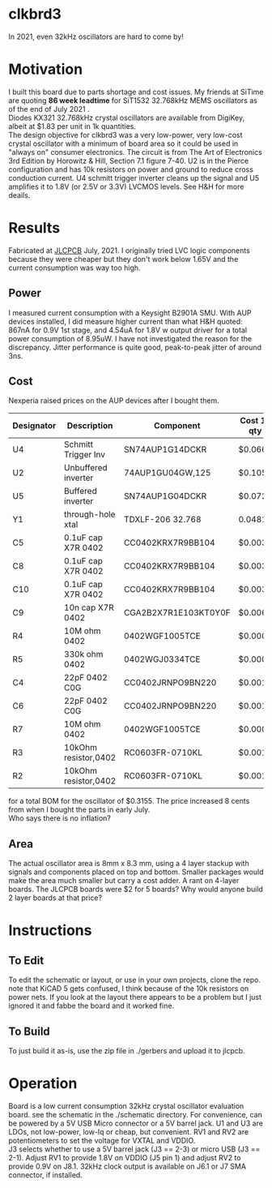 # clkbrd3
In 2021, even 32kHz oscillators are hard to come by!  
# Motivation
I built this board due to parts shortage and cost issues.  My friends at SiTime are quoting **86 week leadtime** for SiT1532 32.768kHz MEMS oscillators as of the end of July 2021 .  
Diodes KX321 32.768kHz crystal oscillators are available from DigiKey, albeit at $1.83 per unit in 1k quantities.  
The design objective for clkbrd3 was a very low-power, very low-cost crystal oscillator with a minimum of board area so it could be used in "always on" consumer electronics.  The circuit is from The Art of Electronics 3rd Edition by Horowitz & Hill, Section 7.1 figure 7-40.  U2 is in the Pierce configuration and has 10k resistors on power and ground to reduce cross conduction current.  U4 schmitt trigger inverter cleans up the signal and U5 amplifies it to 1.8V (or 2.5V or 3.3V) LVCMOS levels.  See H&H for more deails.  
# Results
Fabricated at [JLCPCB](URL "https://jlcpcb.com") July, 2021.  I originally tried LVC logic components because they were cheaper but they don't work below 1.65V and the current consumption was way too high.  
## Power 
I measured current consumption with a Keysight B2901A SMU. With AUP devices installed, I did measure higher current than what H&H quoted: 867nA for 0.9V 1st stage, and 4.54uA for 1.8V w output driver for a total power consumption of 8.95uW.  I have not investigated the reason for the discrepancy.  Jitter performance is quite good, peak-to-peak jitter of around 3ns.  
## Cost
Nexperia raised prices on the AUP devices after I bought them.  

Designator  | Description | Component | Cost 1k qty
------------ | -------------| ------------- | -------------
U4 | Schmitt Trigger Inv |SN74AUP1G14DCKR | $0.066
U2 | Unbuffered inverter | 74AUP1GU04GW,125 | $0.1059
U5 | Buffered inverter | SN74AUP1G04DCKR | $0.072
Y1 | through-hole xtal | TDXLF-206 32.768 | 0.0481
C5 | 0.1uF cap X7R 0402 | CC0402KRX7R9BB104 | $0.0031            
C8 | 0.1uF cap X7R 0402 | CC0402KRX7R9BB104| $0.0031
C10 | 0.1uF cap X7R 0402| CC0402KRX7R9BB104| $0.0031
C9 | 10n cap X7R 0402   | CGA2B2X7R1E103KT0Y0F | $0.0069
R4 | 10M ohm 0402 | 0402WGF1005TCE | $0.0007
R5 | 330k ohm 0402 | 0402WGJ0334TCE | $0.0005
C4 | 22pF 0402 C0G | CC0402JRNPO9BN220 | $0.001
C6 | 22pF 0402 C0G | CC0402JRNPO9BN220 | $0.001
R7 | 10M ohm 0402| 0402WGF1005TCE | $0.0007
R3 | 10kOhm resistor,0402| RC0603FR-0710KL | $0.0012
R2 | 10kOhm resistor,0402| RC0603FR-0710KL | $0.0012

for a total BOM for the oscillator of $0.3155.  The price increased 8 cents from when I bought the parts in early July.  
Who says there is no inflation?
## Area
The actual oscillator area is 8mm x 8.3 mm, using a 4 layer stackup with signals and components placed on top and bottom.  Smaller packages would make the area much smaller but carry a cost adder.  A rant on 4-layer boards.  The JLCPCB boards were $2 for 5 boards?  Why would anyone build 2 layer boards at that price?
# Instructions
## To Edit
To edit the schematic or layout, or use in your own projects, clone the repo.  
note that KiCAD 5 gets confused, I think because of the 10k resistors on power nets.  If you look at the layout there appears to be a problem but I just ignored it and fabbe the board and it worked fine.
## To Build
To just build it as-is, use the zip file in ./gerbers and upload it to jlcpcb.
# Operation
Board is a low current consumption 32kHz crystal oscillator evaluation board.  see the schematic in the ./schematic directory.  For convenience, can be powered by a 5V USB Micro connector or a 5V barrel jack.  U1 and U3 are LDOs, not low-power, low-Iq or cheap, but convenient.  RV1 and RV2 are potentiometers to set the voltage for VXTAL and VDDIO.  
J3 selects whether to use a 5V barrel jack (J3 == 2-3) or micro USB (J3 == 2-1).  Adjust RV1 to provide 1.8V on VDDIO (J5 pin 1) and adjust RV2 to provide 0.9V on J8.1.  32kHz clock output is available on J6.1 or J7 SMA connector, if installed.  
